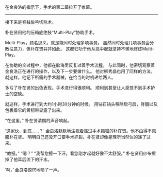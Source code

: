 在金良洛的指示下，手术的第二幕拉开了帷幕。

* * *

接下来是脊柱后弓切除术。

朴在贤用他的压箱底绝技“Multi-Play”协助手术。

Multi-Play，顾名思义，就是能同时处理多项事务。
虽然同时处理几项事务会分散注意力，但朴在贤并非如此。
这都归功于他从高中起就坚持不懈地修炼Multi-Play。

在协助的全过程中，他都在脑海里反复过着手术流程。
与此同时，他密切观察着金良洛正在进行的操作，以及下一步要做什么。
他对柳秀晶也用了同样的方法。
就这样，他记下所需的手术器械，在恰当的时机递给两人。

多亏了朴在贤的出色表现，手术进行得很顺利。
顺利到甚至让人感觉不到手术护士的空缺。

就这样，手术进行到大约1小时30分钟的时候。
用钻石钻头移除后弓后，脊髓以及包裹着它的黄韧带显露了出来。

“在这里。”
朴在贤清朗的声音响起。

‘这家伙，到底……？’
金良洛默默地注视着递过手术抓钳的朴在贤。他不由得不佩服朴在贤。
明明自己还没开口要手术抓钳，朴在贤却像是理所当然似的递了过来。

“教授。”
“嗯？”
“我帮您擦一下汗。看您刚才起就好像不太舒服。”
朴在贤用纱布擦掉了他耳后流下的汗水。

‘呵。’
金良洛惊愕地啧了一声。